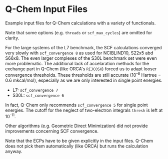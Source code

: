 Q-Chem Input Files
==================

Example input files for Q-Chem calculations with a variety of functionals.

Note that some options (e.g. `threads` or `scf_max_cycles`) are omitted for clarity.

For the large systems of the L7 benchmark, the SCF calculations converged very slowly with `scf_convergence 8` as used for NCIBLIND10, S22x5 abd S66x8. The even larger complexes of the S30L benchmark set were even more problematic. The additional lack of accelaration methods for the exchange part in Q-Chem (like ORCA's `RIJCOSX`) forced us to adapt looser convergence thresholds. These thresholds are still accurate (10<sup>-6</sup> Hartree = 0.6 mkcal/mol), especially as we are only interested in single point energies.

- L7: `scf_convergence 7`
- S30L: `scf_convergence 6`

In fact, Q-Chem only recommends `scf_convergence 5` for single point energies. The cutoff for the neglect of two-electron integrals `thresh` is left at 10<sup>-11</sup>.

Other algorithms (e.g. Geometric Direct Minimization) did not provide improvements concerning SCF convergence.

Note that the ECPs have to be given explicitly in the input files. Q-Chem does not pick them automatically (like ORCA) but runs the calculation anyway.
